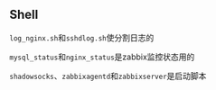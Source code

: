 ## Shell 


`log_nginx.sh`和`sshdlog.sh`使分割日志的

`mysql_status`和`nginx_status`是zabbix监控状态用的

`shadowsocks`、`zabbixagentd`和`zabbixserver`是启动脚本